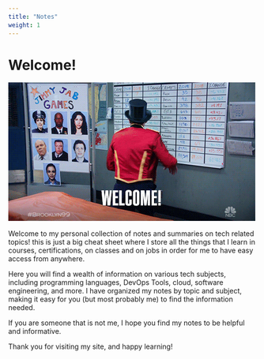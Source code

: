 ```yaml
---
title: "Notes"
weight: 1
---
```


# Welcome!

![Welcome](/images/welcome.gif)

Welcome to my personal collection of notes and summaries on tech related topics! this is just a big cheat sheet where I store all the things that I learn in courses, certifications, on classes and on jobs in order for me to have easy access from anywhere. 

Here you will find a wealth of information on various tech subjects, including programming languages, DevOps Tools, cloud, software engineering, and more. I have organized my notes by topic and subject, making it easy for you (but most probably me) to find the information needed.

If you are someone that is not me, I hope you find my notes to be helpful and informative.


Thank you for visiting my site, and happy learning!

